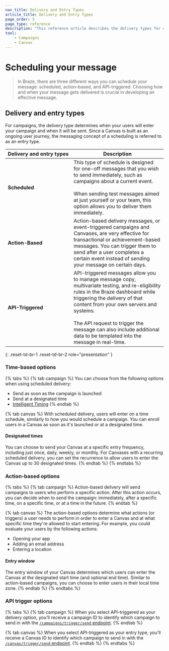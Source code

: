 ```yaml
---
nav_title: Delivery and Entry Types
article_title: Delivery and Entry Types
page_order: 5
page_type: reference
description: "This reference article describes the delivery types for campaigns, entry types for Canvases, and the time-based features when setting up a campaign or Canvas."
tool:
    - Campaigns
    - Canvas
---
```


# Scheduling your message

> In Braze, there are three different ways you can schedule your message: scheduled, action-based, and API-triggered. Choosing how and when your message gets delivered is crucial in developing an effective message. 

## Delivery and entry types

For campaigns, the delivery type determines when your users will enter your campaign and when it will be sent. Since a Canvas is built as an ongoing user journey, the messaging concept of a scheduling is referred to as an entry type.

| Delivery<nobr> and entry types | Description                                                                                                                                                                                                                                                                                                                                      |
|---------------------|--------------------------------------------------------------------------------------------------------------------------------------------------------------------------------------------------------------------------------------------------------------------------------------------------------------------------------------------------|
| **Scheduled**       | This type of schedule is designed for one-off messages that you wish to send immediately, such as campaigns about a current event. <br><br>When sending test messages aimed at just yourself or your team, this option allows you to deliver them immediately.                                                                                   |
| **Action-Based**    | Action-based delivery messages, or event-triggered campaigns and Canvases, are very effective for transactional or achievement-based messages. You can trigger them to send after a user completes a certain event instead of sending your message on certain days.                                                                                           |
| **API-Triggered**   | API-triggered messages allow you to manage message copy, multivariate testing, and re-eligibility rules in the Braze dashboard while triggering the delivery of that content from your own servers and systems. <br><br>The API request to trigger the message can also include additional data to be templated into the message in real-time. |
{: .reset-td-br-1 .reset-td-br-2 role="presentation" }

### Time-based options

{% tabs %}
{% tab campaign %}
You can choose from the following options when using scheduled delivery:

- Send as soon as the campaign is launched
- Send at a designated time
- [Intelligent Timing]({{site.baseurl}}/user_guide/brazeai/intelligence/intelligent_timing/)
{% endtab %}

{% tab canvas %}
With scheduled delivery, users will enter on a time schedule, similarly to how you would schedule a campaign. You can enroll users in a Canvas as soon as it's launched or at a designated time.

#### Designated times

You can choose to send your Canvas at a specific entry frequency, including just once, daily, weekly, or monthly. For Canvases with a recurring scheduled delivery, you can set the recurrence to allow users to enter the Canvas up to 30 designated times.
{% endtab %}
{% endtabs %}

### Action-based options

{% tabs %}
{% tab campaign %}
Action-based delivery will send campaigns to users who perform a specific action. After this action occurs, you can decide when to send the campaign: immediately, after a specific time, on a specific time, or at a time in the future.
{% endtab %}

{% tab canvas %}
The action-based options determine what actions (or triggers) a user needs to perform in order to enter a Canvas and at what specific time they're allowed to start entering. For example, you could evaluate your users by the following actions:

- Opening your app
- Adding an email address
- Entering a location

#### Entry window

The entry window of your Canvas determines which users can enter the Canvas at the designated start time (and optional end time). Similar to action-based campaigns, you can choose to enter users in their local time zone.
{% endtab %}
{% endtabs %}

### API trigger options

{% tabs %}
{% tab campaign %}
When you select API-triggered as your delivery option, you'll receive a campaign ID to identify which campaign to send in with the [`/campaigns/trigger/send` endpoint]({{site.baseurl}}/api/endpoints/messaging/send_messages/post_send_triggered_campaigns/#prerequisites). 
{% endtab %}

{% tab canvas %}
When you select API-triggered as your entry type, you'll receive a Canvas ID to identify which campaign to send in with the [`/canvas/trigger/send` endpoint]({{site.baseurl}}/api/endpoints/messaging/send_messages/post_send_triggered_canvases).
{% endtab %}
{% endtabs %}
